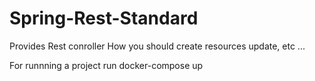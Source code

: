 # Spring-Rest-Standard
Provides Rest conroller How you should create resources update, etc ...


For runnning a project run docker-compose up

